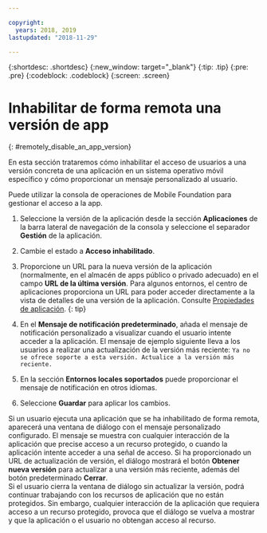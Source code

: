 ```yaml
---

copyright:
  years: 2018, 2019
lastupdated: "2018-11-29"

---
```


{:shortdesc: .shortdesc}
{:new_window: target="_blank"}
{:tip: .tip}
{:pre: .pre}
{:codeblock: .codeblock}
{:screen: .screen}

# Inhabilitar de forma remota una versión de app
{: #remotely_disable_an_app_version}

En esta sección trataremos cómo inhabilitar el acceso de usuarios a una versión concreta de una aplicación en un sistema operativo móvil específico y cómo proporcionar un mensaje personalizado al usuario.

Puede utilizar la consola de operaciones de Mobile Foundation para gestionar el acceso a la app.

1. Seleccione la versión de la aplicación desde la sección **Aplicaciones** de la barra lateral de navegación de la consola y seleccione el separador **Gestión** de la aplicación.
2. Cambie el estado a **Acceso inhabilitado**.
3. Proporcione un URL para la nueva versión de la aplicación (normalmente, en el almacén de apps público o privado adecuado) en el campo **URL de la última versión**. 
   Para algunos entornos, el centro de aplicaciones proporciona un URL para poder acceder directamente a la vista de detalles de una versión de la aplicación. Consulte [Propiedades de aplicación](https://mobilefirstplatform.ibmcloud.com/tutorials/en/foundation/8.0/appcenter/appcenter-console/#application-properties).
   {: tip}

4. En el **Mensaje de notificación predeterminado**, añada el mensaje de notificación personalizado a visualizar cuando el usuario intente acceder a la aplicación. El mensaje de ejemplo siguiente lleva a los usuarios a realizar una actualización de la versión más reciente: `Ya no se ofrece soporte a esta versión. Actualice a la versión más reciente.`
5. En la sección **Entornos locales soportados** puede proporcionar el mensaje de notificación en otros idiomas.
6. Seleccione **Guardar** para aplicar los cambios.

Si un usuario ejecuta una aplicación que se ha inhabilitado de forma remota, aparecerá una ventana de diálogo con el mensaje personalizado configurado. El mensaje se muestra con cualquier interacción de la aplicación que precise acceso a un recurso protegido, o cuando la aplicación intente acceder a una señal de acceso. Si ha proporcionado un URL de actualización de versión, el diálogo mostrará el botón **Obtener nueva versión** para actualizar a una versión más reciente, además del botón predeterminado **Cerrar**. <br/>
Si el usuario cierra la ventana de diálogo sin actualizar la versión, podrá continuar trabajando con los recursos de aplicación que no están protegidos. Sin embargo, cualquier interacción de la aplicación que requiera acceso a un recurso protegido, provoca que el diálogo se vuelva a mostrar y que la aplicación o el usuario no obtengan acceso al recurso.


